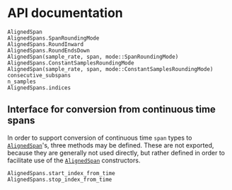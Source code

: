 # API documentation

```@docs
AlignedSpan
AlignedSpans.SpanRoundingMode
AlignedSpans.RoundInward
AlignedSpans.RoundEndsDown
AlignedSpan(sample_rate, span, mode::SpanRoundingMode)
AlignedSpans.ConstantSamplesRoundingMode
AlignedSpan(sample_rate, span, mode::ConstantSamplesRoundingMode)
consecutive_subspans
n_samples
AlignedSpans.indices
```

## Interface for conversion from continuous time spans

In order to support conversion of continuous time `span` types to [`AlignedSpan`](@ref)'s,
three methods may be defined. These are not exported, because they are generally not used directly, but rather defined in order to facilitate use of the [`AlignedSpan`](@ref) constructors.

```@docs
AlignedSpans.start_index_from_time
AlignedSpans.stop_index_from_time
```
